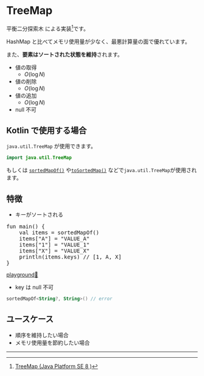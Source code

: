 # TreeMap

平衡二分探索木 による実装[^1]です。

HashMap と比べてメモリ使用量が少なく、最悪計算量の面で優れています。

また、**要素はソートされた状態を維持**されます。

- 値の取得
    - $O(\log N)$
- 値の削除
    - $O(\log N)$
- 値の追加
    - $O(\log N)$
- null 不可

## Kotlin で使用する場合

`java.util.TreeMap` が使用できます。

```kotlin
import java.util.TreeMap
```

もしくは [`sortedMapOf()`](https://kotlinlang.org/api/latest/jvm/stdlib/kotlin.collections/sorted-map-of.html)
や[`toSortedMap()`](https://kotlinlang.org/api/latest/jvm/stdlib/kotlin.collections/to-sorted-map.html) などで`java.util.TreeMap`が使用されます。


## 特徴
- キーがソートされる
<pre class="kt">
fun main() {
    val items = sortedMapOf<String, String>()
    items["A"] = "VALUE_A"
    items["1"] = "VALUE_1"
    items["X"] = "VALUE_X"
    println(items.keys) // [1, A, X]
}
</pre>
[playground🔗](https://play.kotlinlang.org/#eyJ2ZXJzaW9uIjoiMS4zLjcwIiwiY29kZSI6ImZ1biBtYWluKCkge1xuICAgIHZhbCBpdGVtcyA9IHNvcnRlZE1hcE9mPFN0cmluZywgU3RyaW5nPigpXG4gICAgaXRlbXNbXCJBXCJdID0gXCJWQUxVRV9BXCJcbiAgICBpdGVtc1tcIjFcIl0gPSBcIlZBTFVFXzFcIlxuICAgIGl0ZW1zW1wiWFwiXSA9IFwiVkFMVUVfWFwiXG4gICAgcHJpbnRsbihpdGVtcy5rZXlzKSAvLyBbMSwgQSwgWF1cbn0iLCJwbGF0Zm9ybSI6ImphdmEiLCJhcmdzIjoiIn0=)


- key は null 不可
```kotlin
sortedMapOf<String?, String>() // error
```
## ユースケース　
- 順序を維持したい場合
- メモリ使用量を節約したい場合

---

[^1]: [TreeMap (Java Platform SE 8 )](https://docs.oracle.com/javase/jp/8/docs/api/java/util/TreeMap.html)